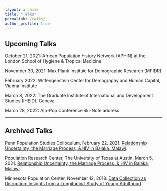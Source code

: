 ```yaml
---
layout: archive
title: "Talks"
permalink: /talks/
author_profile: true
---
```


## Upcoming Talks
October 21, 2021: African Population History Network (APHiN) at the London School of Hygiene & Tropical Medicine

November 30, 2021: Max Plank Institute for Demographic Research (MPIDR)

February 2022: Wittengenstein Center for Demography and Human Capital, Vienna Institute

March 8, 2022: The Graduate Institute of International and Development Studies (IHEID), Geneva

March 28, 2022: Alp-Pop Conference Ski-Note address

_____ 
## Archived Talks

Penn Population Studies Colloquium, February 22, 2021. <a href="https://www.youtube.com/watch?v=T4pYC-M9bF8&t=3188s">Relationship Uncertainty, the Marriage Process, & HIV in Balaka, Malawi</a>.

Population Research Center, The University of Texas at Austin, March 5, 2021. <a href="https://www.youtube.com/watch?v=T1-SyI00_0Q">Relationship Uncertainty, the Marriage Process, & HIV in Balaka, Malawi</a>.

Minnesota Population Center, November 12, 2018. <a href="https://www.youtube.com/watch?v=ezb13umtzdg&t=496s">Data Collection as Disruption: Insights from a Longitudinal Study of Young Adulthood</a>.
